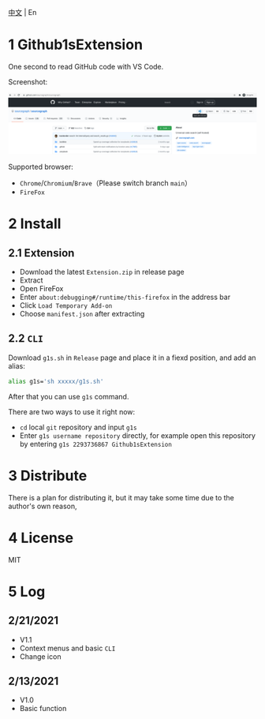 [中文](https://github.com/2293736867/Github1sExtension/blob/FireFox/README.md) | En

# 1 Github1sExtension

One second to read GitHub code with VS Code.

Screenshot:

![](./image/image.png)

Supported browser:

- `Chrome`/`Chromium`/`Brave`（Please switch branch `main`）
- `FireFox`

# 2 Install

## 2.1 Extension

- Download the latest `Extension.zip` in release page
- Extract
- Open FireFox
- Enter `about:debugging#/runtime/this-firefox` in the address bar
- Click `Load Temporary Add-on`
- Choose `manifest.json` after extracting

## 2.2 `CLI`

Download `g1s.sh` in `Release` page and place it in a fiexd position, and add an alias:

```bash
alias g1s='sh xxxxx/g1s.sh'
```
After that you can use `g1s` command.

There are two ways to use it right now:

- `cd` local `git` repository and input `g1s`
- Enter `g1s username repository` directly, for example open this repository by entering `g1s 2293736867 Github1sExtension` 

# 3 Distribute

There is a plan for distributing it, but it may take some time due to the author's own reason, 

# 4 License

MIT

# 5 Log

## 2/21/2021

- V1.1
- Context menus and basic `CLI`
- Change icon

## 2/13/2021

- V1.0
- Basic function
